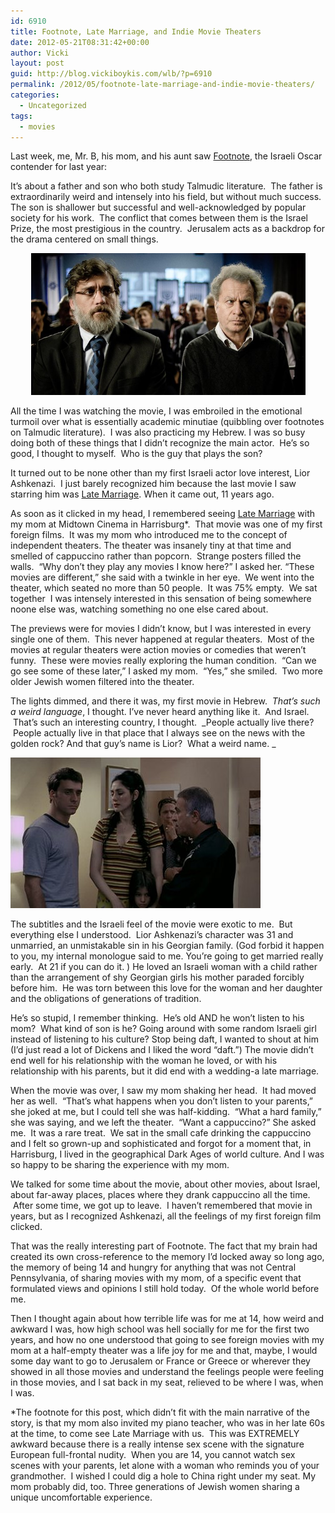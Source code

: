 ```yaml
---
id: 6910
title: Footnote, Late Marriage, and Indie Movie Theaters
date: 2012-05-21T08:31:42+00:00
author: Vicki
layout: post
guid: http://blog.vickiboykis.com/wlb/?p=6910
permalink: /2012/05/footnote-late-marriage-and-indie-movie-theaters/
categories:
  - Uncategorized
tags:
  - movies
---
```

Last week, me, Mr. B, his mom, and his aunt saw <a href="http://www.imdb.com/title/tt1445520/" target="_blank">Footnote</a>, the Israeli Oscar contender for last year:



It&#8217;s about a father and son who both study Talmudic literature.  The father is extraordinarily weird and intensely into his field, but without much success. The son is shallower but successful and well-acknowledged by popular society for his work.  The conflict that comes between them is the Israel Prize, the most prestigious in the country.  Jerusalem acts as a backdrop for the drama centered on small things.

<p style="text-align: center;">
  <a href="https://raw.githubusercontent.com/veekaybee/wlb/gh-pages/assets/images/2012/05/footnote.jpg"><img class="aligncenter  wp-image-6911" title="footnote" src="https://raw.githubusercontent.com/veekaybee/wlb/gh-pages/assets/images/2012/05/footnote.jpg" alt="" width="439" height="227" /></a>
</p>

All the time I was watching the movie, I was embroiled in the emotional turmoil over what is essentially academic minutiae (quibbling over footnotes on Talmudic literature).  I was also practicing my Hebrew. I was so busy doing both of these things that I didn&#8217;t recognize the main actor.  He&#8217;s so good, I thought to myself.  Who is the guy that plays the son?

It turned out to be none other than my first Israeli actor love interest, Lior Ashkenazi.  I just barely recognized him because the last movie I saw starring him was <a href="http://www.imdb.com/title/tt0287471/" target="_blank">Late Marriage</a>. When it came out, 11 years ago.

As soon as it clicked in my head, I remembered seeing <a href="http://www.midtowncinema.com/" target="_blank">Late Marriage</a> with my mom at Midtown Cinema in Harrisburg*.  That movie was one of my first foreign films.  It was my mom who introduced me to the concept of independent theaters. The theater was insanely tiny at that time and smelled of cappuccino rather than popcorn.  Strange posters filled the walls.  &#8220;Why don&#8217;t they play any movies I know here?&#8221; I asked her. &#8220;These movies are different,&#8221; she said with a twinkle in her eye.  We went into the theater, which seated no more than 50 people.  It was 75% empty.  We sat together  I was intensely interested in this sensation of being somewhere noone else was, watching something no one else cared about.

The previews were for movies I didn&#8217;t know, but I was interested in every single one of them.  This never happened at regular theaters.  Most of the movies at regular theaters were action movies or comedies that weren&#8217;t funny.  These were movies really exploring the human condition.  &#8220;Can we go see some of these later,&#8221; I asked my mom.  &#8220;Yes,&#8221; she smiled.  Two more older Jewish women filtered into the theater.

The lights dimmed, and there it was, my first movie in Hebrew.  _That&#8217;s such a weird language_, I thought. I&#8217;ve never heard anything like it.  And Israel.  That&#8217;s such an interesting country, I thought.  _People actually live there?  People actually live in that place that I always see on the news with the golden rock? And that guy&#8217;s name is Lior?  What a weird name. _

[<img class="aligncenter size-full wp-image-6912" title="LM3" src="https://raw.githubusercontent.com/veekaybee/wlb/gh-pages/assets/images/2012/05/LM3.jpg" alt="" width="400" height="241" />](https://raw.githubusercontent.com/veekaybee/wlb/gh-pages/assets/images/2012/05/LM3.jpg)

The subtitles and the Israeli feel of the movie were exotic to me.  But everything else I understood.  Lior Ashkenazi&#8217;s character was 31 and unmarried, an unmistakable sin in his Georgian family. (God forbid it happen to you, my internal monologue said to me. You&#8217;re going to get married really early.  At 21 if you can do it. ) He loved an Israeli woman with a child rather than the arrangement of shy Georgian girls his mother paraded forcibly before him.  He was torn between this love for the woman and her daughter and the obligations of generations of tradition.

He&#8217;s so stupid, I remember thinking.  He&#8217;s old AND he won&#8217;t listen to his mom?  What kind of son is he? Going around with some random Israeli girl instead of listening to his culture? Stop being daft, I wanted to shout at him (I&#8217;d just read a lot of Dickens and I liked the word &#8220;daft.&#8221;) The movie didn&#8217;t end well for his relationship with the woman he loved, or with his relationship with his parents, but it did end with a wedding-a late marriage.

When the movie was over, I saw my mom shaking her head.  It had moved her as well.  &#8220;That&#8217;s what happens when you don&#8217;t listen to your parents,&#8221; she joked at me, but I could tell she was half-kidding.  &#8220;What a hard family,&#8221; she was saying, and we left the theater.  &#8220;Want a cappuccino?&#8221; She asked me.  It was a rare treat.  We sat in the small cafe drinking the cappuccino and I felt so grown-up and sophisticated and forgot for a moment that, in Harrisburg, I lived in the geographical Dark Ages of world culture. And I was so happy to be sharing the experience with my mom.

We talked for some time about the movie, about other movies, about Israel, about far-away places, places where they drank cappuccino all the time.  After some time, we got up to leave.  I haven&#8217;t remembered that movie in years, but as I recognized Ashkenazi, all the feelings of my first foreign film clicked.

That was the really interesting part of Footnote. The fact that my brain had created its own cross-reference to the memory I&#8217;d locked away so long ago, the memory of being 14 and hungry for anything that was not Central Pennsylvania, of sharing movies with my mom, of a specific event that formulated views and opinions I still hold today.  Of the whole world before me.

Then I thought again about how terrible life was for me at 14, how weird and awkward I was, how high school was hell socially for me for the first two years, and how no one understood that going to see foreign movies with my mom at a half-empty theater was a life joy for me and that, maybe, I would some day want to go to Jerusalem or France or Greece or wherever they showed in all those movies and understand the feelings people were feeling in those movies, and I sat back in my seat, relieved to be where I was, when I was.

*The footnote for this post, which didn&#8217;t fit with the main narrative of the story, is that my mom also invited my piano teacher, who was in her late 60s at the time, to come see Late Marriage with us.  This was EXTREMELY awkward because there is a really intense sex scene with the signature European full-frontal nudity.  When you are 14, you cannot watch sex scenes with your parents, let alone with a woman who reminds you of your grandmother.  I wished I could dig a hole to China right under my seat. My mom probably did, too. Three generations of Jewish women sharing a unique uncomfortable experience.